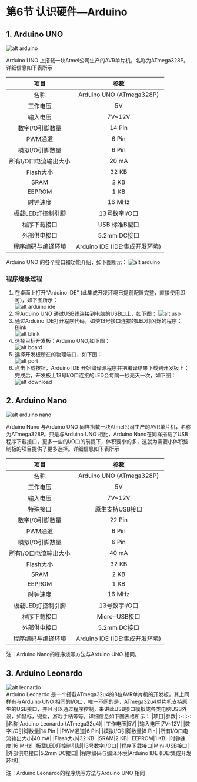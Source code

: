 # 第6节 认识硬件—Arduino

## 1. Arduino UNO

   ![alt arduino](https://timgsa.baidu.com/timg?image&quality=80&size=b9999_10000&sec=1581959664264&di=2551cfc0ee07302a8db66987fc49a378&imgtype=0&src=http%3A%2F%2Fimg.china-scratch.com%2Ftimg%2F180819%2F114J9B39-0.jpg)  

   Arduino UNO 上搭载一块Atmel公司生产的AVR单片机，名称为ATmega328P。详细信息如下表所示  

   |项目|参数
   |:-:|:-:|
   |名称|Arduino UNO (ATmega328P)|
   |工作电压|5V|
   |输入电压|7V~12V|
   |数字I/O引脚数量|14 Pin |
   |PWM通道|6 Pin|
   |模拟I/O引脚数量|6 Pin|
   |所有I/O口电流输出大小|20 mA|
   |Flash大小|32 KB|
   |SRAM|2 KB|
   |EEPROM|1 KB|
   |时钟速度|16 MHz|
   |板载LED灯控制引脚|13号数字I/O口|
   |程序下载接口|USB 标准B型口|
   |外部供电接口|5.2mm DC接口|
   |程序编码与编译环境|Arduino IDE (IDE:集成开发环境)|

   Arduino UNO 的各个接口和功能介绍，如下图所示：
   ![alt arduino](https://ss3.bdstatic.com/70cFv8Sh_Q1YnxGkpoWK1HF6hhy/it/u=2565738410,899497393&fm=26&gp=0.jpg)  

### 程序烧录过程

1. 在桌面上打开“Arduino IDE” (此集成开发环境已提前配置完整，直接使用即可)，如下图所示：  
![alt arduino ide](https://timgsa.baidu.com/timg?image&quality=80&size=b9999_10000&sec=1581959664268&di=9cc5ddcfdcfcbb695ad6fc53d2aa9551&imgtype=0&src=http%3A%2F%2Fwww.uzzf.com%2Fup%2F2015-7%2F2015073111171442149.png)
2. 将Arduino UNO 通过USB线连接到电脑的USB口上，如下图：
   ![alt usb](http://q6c64umf6.bkt.clouddn.com/usb1.png)  
3. 通过Arduino IDE打开程序代码，如使13号接口连接的LED灯闪烁的程序：Blink  
   ![alt blink](http://q6c64umf6.bkt.clouddn.com/blink.png)  
4. 选择目标开发板：Arduino UNO,如下图：  
   ![alt board](http://q6c64umf6.bkt.clouddn.com/board.png)  
5. 选择开发板所在的物理端口，如下图：  
   ![alt port](http://q6c64umf6.bkt.clouddn.com/port.png)  
6. 点击下载按钮，Arduino IDE 开始编译源程序并把编译结果下载到开发板上；完成后，开发板上13号I/O口连接的LED会每隔一秒亮灭一次，如下图：  
   ![alt download](http://q6c64umf6.bkt.clouddn.com/port.png)

## 2. Arduino Nano

![alt arduino nano](https://ss0.bdstatic.com/70cFvHSh_Q1YnxGkpoWK1HF6hhy/it/u=276959582,893697988&fm=26&gp=0.jpg)  

Arduino Nano 与Arduino UNO 同样搭载一块Atmel公司生产的AVR单片机，名称为ATmega328P。只是与Arduino UNO 相比，Arduino Nano在同样搭载了USB程序下载接口，更多一些的I/O口的前提下，体积要小的多，这就为需要小体积控制板的项目提供了更多选择。详细信息如下表所示  

   项目|参数
   :-: | :-:
   |名称|Arduino UNO (ATmega328P)|
   |工作电压|5V|
   |输入电压|7V~12V|
   |特殊接口|原生支持USB接口|
   |数字I/O引脚数量|22 Pin |
   |PWM通道|6 Pin|
   |模拟I/O引脚数量|6 Pin|
   |所有I/O口电流输出大小|40 mA|
   |Flash大小|32 KB|
   |SRAM|2 KB|
   |EEPROM|1 KB|
   |时钟速度|16 MHz|
   |板载LED灯控制引脚|13号数字I/O口|
   |程序下载接口|Micro-USB接口|
   |外部供电接口|5.2mm DC接口|
   |程序编码与编译环境|Arduino IDE (IDE:集成开发环境)|

注：Arduino Nano的程序烧写方法与Arduino UNO 相同。

## 3. Arduino Leonardo

![alt leonardo](https://timgsa.baidu.com/timg?image&quality=80&size=b9999_10000&sec=1581965378734&di=50ff6606d57beebdbb56fd3bf2af85ec&imgtype=0&src=http%3A%2F%2Fwww.yahboom.com%2FPublic%2Fueditor%2Fphp%2Fupload%2Fimage%2F20170428%2F1493367817190630.jpg)  
Arduino Leonardo 是一个搭载ATmega32u4的8位AVR单片机的开发板，其上同样有与Arduino UNO 相同的I/O口，唯一不同的是，ATmega32u4单片机支持原生的USB接口，并且可以通过程序控制，来讲此USB接口模拟成各类电脑USB外设，如鼠标，键盘，游戏手柄等等。详细信息如下图表格所示：
|项目|参数|
:-:|:-:
|名称|Arduino Leonardo (ATmega32u4)|
|工作电压|5V|
|输入电压|7V~12V|
|数字I/O引脚数量|14 Pin |
|PWM通道|6 Pin|
|模拟I/O引脚数量|8 Pin|
|所有I/O口电流输出大小|40 mA|
|Flash大小|32 KB|
|SRAM|2 KB|
|EEPROM|1 KB|
|时钟速度|16 MHz|
|板载LED灯控制引脚|13号数字I/O口|
|程序下载接口|Mini-USB接口|
|外部供电接口|5.2mm DC接口|
|程序编码与编译环境|Arduino IDE (IDE:集成开发环境)|

注：Arduino Leonardo的程序烧写方法与Arduino UNO 相同
